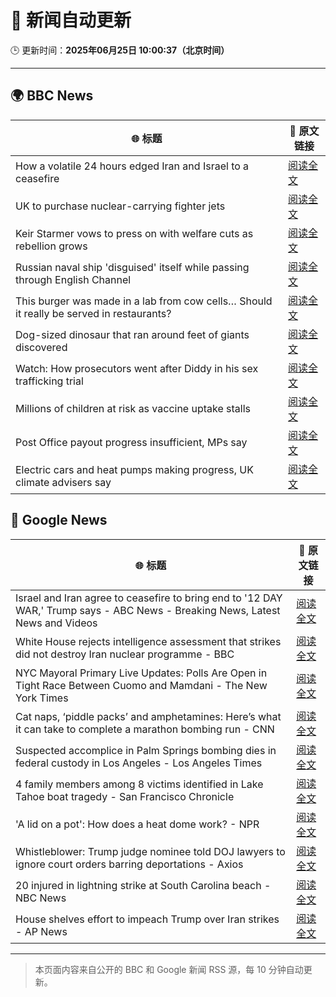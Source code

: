 # 🧠 新闻自动更新

🕒 更新时间：**2025年06月25日 10:00:37（北京时间）**

---

## 🌍 BBC News

| 🌐 标题 | 🔗 原文链接 |
|--------|-------------|
| How a volatile 24 hours edged Iran and Israel to a ceasefire | [阅读全文](https://www.bbc.com/news/articles/c3vdpeq606do) |
| UK to purchase nuclear-carrying fighter jets | [阅读全文](https://www.bbc.com/news/articles/c335406gxdvo) |
| Keir Starmer vows to press on with welfare cuts as rebellion grows | [阅读全文](https://www.bbc.com/news/articles/c04dn3v616yo) |
| Russian naval ship 'disguised' itself while passing through English Channel | [阅读全文](https://www.bbc.com/news/articles/c62gq6y62d1o) |
| This burger was made in a lab from cow cells… Should it really be served in restaurants? | [阅读全文](https://www.bbc.com/news/articles/cgrxnlpln24o) |
| Dog-sized dinosaur that ran around feet of giants discovered | [阅读全文](https://www.bbc.com/news/articles/cglzy4zndp0o) |
| Watch: How prosecutors went after Diddy in his sex trafficking trial | [阅读全文](https://www.bbc.com/news/videos/c9qxv928z11o) |
| Millions of children at risk as vaccine uptake stalls | [阅读全文](https://www.bbc.com/news/articles/c1ljv2mvr00o) |
| Post Office payout progress insufficient, MPs say | [阅读全文](https://www.bbc.com/news/articles/c3d15z9zrxdo) |
| Electric cars and heat pumps making progress, UK climate advisers say | [阅读全文](https://www.bbc.com/news/articles/cqjqzj8rnvyo) |

## 📰 Google News

| 🌐 标题 | 🔗 原文链接 |
|--------|-------------|
| Israel and Iran agree to ceasefire to bring end to '12 DAY WAR,' Trump says - ABC News - Breaking News, Latest News and Videos | [阅读全文](https://news.google.com/rss/articles/CBMiogFBVV95cUxPTjZFVmhFSTJBSnJRVzZqU2RkTU9rSlZQWjd5MkdkNTJRUnY2X0x6a3RhaWVpX0ZIanNKX2x5WGhfeDNlNFJJNmE4Y1pJd1h0eWlRMGU1blFxMmJRZUJNWHFvWVAxQlJlbGk2UGVnTGNCRk9tY1p4VGlNR2RkZnZJdlFieUp4aHJla29TU2xLbVFkY2Q4ZURyZFJGUWxZbm9SdFE?oc=5) |
| White House rejects intelligence assessment that strikes did not destroy Iran nuclear programme - BBC | [阅读全文](https://news.google.com/rss/articles/CBMiVEFVX3lxTE85UkhMb2ZYUlhqZkoxRGlCcVBNaU5VbmxuLXZ4Slk0RGpGSUZzOHRGcjlza05fVUwyYW9EdFIxME5LbHNhYUFpUEp5a2RaeHZxOFh6Rw?oc=5) |
| NYC Mayoral Primary Live Updates: Polls Are Open in Tight Race Between Cuomo and Mamdani - The New York Times | [阅读全文](https://news.google.com/rss/articles/CBMijwFBVV95cUxPVlQzWHZkZ0N3SVA3aHpSbUVwOHVkaUdzZl9jY015dGh2SVdWQWFLbm5IdEhkNzAtLUZfVGNfaGNHTmdaX0hQRWN4RnU3LVV4N01qUWNHQVpLbG9naHo1NmZ0NGs2RG1Va0NfalE2THROV2wxTWRHQ3hubzRaZ21vczhzM2ZiWmRfZG9VVElicw?oc=5) |
| Cat naps, ‘piddle packs’ and amphetamines: Here’s what it can take to complete a marathon bombing run - CNN | [阅读全文](https://news.google.com/rss/articles/CBMidkFVX3lxTFBVTXZLc3c4TGhBMzdrWFJtakFja0d3aXd2UE11STN1MHVQdzZCMUVjcHVYV1Q3N3F2ejM0ekRWZmFWV1JiZWZCZGpZOHNKZ0ZLRW1ET1F0REJMcWdGV0R1U0xSRHRTMlRkS2h2Yk1iZ2VSZ1k5MHfSAXtBVV95cUxQLVRua25rYVo4VmEtSGV2TWdfSEU1eFVGZlViNjhCa29Jdk5hWUtxMklmM2syc0hqSXhDbWdJZkhmSUtILVJxRmNwbG05Q052TnJKR0xBLXduNmFLcjBQWFFYR1ZxSDY0Wjd1WWNOU0lEczFpQjRnYTRyTFE?oc=5) |
| Suspected accomplice in Palm Springs bombing dies in federal custody in Los Angeles - Los Angeles Times | [阅读全文](https://news.google.com/rss/articles/CBMisgFBVV95cUxQS0ZJUkJjejFxZTQ0blRTTE53OEZGZm80cHU5alBKTUgtM1Y2cVNQVFJHSl90RHNneFpjQWtVcDBzMWJ6QkFieHRPMXhqN3RMWXNTSVRFWWpNa2YzWl8tcVRocVltZml3NURlUWRyTXVxUXJUNjZlUko3SUgyZGNKUmc2RElta1NpeE56N1I1NmZ2UXpLSTI2RDE5RmltN1Axc0pkbVk2ZmpHZWhsUWVSUmhn?oc=5) |
| 4 family members among 8 victims identified in Lake Tahoe boat tragedy - San Francisco Chronicle | [阅读全文](https://news.google.com/rss/articles/CBMipgFBVV95cUxOZkEtaUpMRGs3Q2ZsWS1QZUlYRHNnRHIxWWNpTFVUY19XSXViaklTZElJaU1ZSE1fN0lCZ3VmU3lzTGRDcHI4clBWOXF0R3Yxb1ZLRzlBeWR0WTJpN1JFdHotNWcwZnBwN2NiSUU3MldoUFZtVzAwd0xjZVFZWEtGemZ0RGtEMEtpbFdpQ0pyUENDXzRpQS1TbTZsRDg2WTEwUTZmYmZ3?oc=5) |
| 'A lid on a pot': How does a heat dome work? - NPR | [阅读全文](https://news.google.com/rss/articles/CBMifkFVX3lxTFBqUkc4blBudm5jZ2ctZXVJTEFxd3BUQ3NnZkY0aDhPZWY1ekxzMlpOM3JER0t5UEs5M3VoM2FZd1V3dWNFTXJ5eDNQTjNGQnZsNmhNV2FnMnhuS1ByUDdwTUd5aUlBTTRxb2FrUjJSM3VKVUtLX2JpZnRfVkFRQQ?oc=5) |
| Whistleblower: Trump judge nominee told DOJ lawyers to ignore court orders barring deportations - Axios | [阅读全文](https://news.google.com/rss/articles/CBMieEFVX3lxTE44ZHNtRGxlN2RkaEVudGdIVzRYMlNBM1IzX2ZaRWxBQlZITjFHWnk2bUN4TFdwTDZ4cFRmLUE0SDI3ZzZBSzdwanpOaE1pMmZxNDh4UmxydlNJdXRqdndsS1I2aFdDbHNxdmJpeUlTZkhFUXJDVlpnOA?oc=5) |
| 20 injured in lightning strike at South Carolina beach - NBC News | [阅读全文](https://news.google.com/rss/articles/CBMinAFBVV95cUxOZjNMUjE1QUZUcXZUQzBRY01BVE00VWgxSXhsZzYyc0pNMjM1X3hoZWxLOHkzWFBWVGhzb2ozdWt4N0R2S0U2azdCaktZZ0IyS2oyeVB4RmV6ZUhrT2ZlVEZNU1otc3M2WTJRYXlwdG02Um5uQ21lZmhNMFF2eVlvTzFPSVo5SGRGUEtoTkhCc1JLUEdTazBaRXViWDjSAVZBVV95cUxOb25hcEZmbnRkeXVoQW1yUjU3QzNES2xJMnIwdEZVbHI1cWNwR0M4ektKRTlrVFN3NVRKVWl5UVMyd2lyRk9UNmFWWTZVYVpjQXR3RHJRdw?oc=5) |
| House shelves effort to impeach Trump over Iran strikes - AP News | [阅读全文](https://news.google.com/rss/articles/CBMijwFBVV95cUxPV0tFck9MUGxPQjY0VzlLQncxTlRhbnZGZE0tcWdDaUNJZXExZnZrdDFXM1VWR1kwRGxYak9FSE5GVDJZWWZRbGQxb2hZWDRDa0lISXdLdzB0bFNobWt3bTBQMXNtanhRSG9kVkZQVEJKdWhxRlZHTElTdHg3SzhDRG8zRFRjblJaZVUweEFkTQ?oc=5) |

---
> 本页面内容来自公开的 BBC 和 Google 新闻 RSS 源，每 10 分钟自动更新。